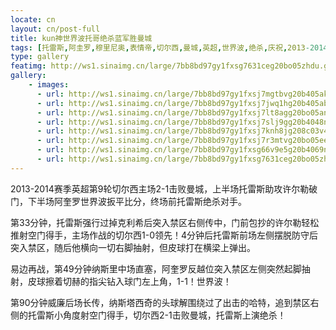 ```yaml
---
locate: cn
layout: cn/post-full
title: kun神世界波托哥绝杀蓝军胜曼城
tags: [托雷斯,阿圭罗,穆里尼奥,表情帝,切尔西,曼城,英超,世界波,绝杀,庆祝,2013-2014]
type: gallery
featimg: http://ws1.sinaimg.cn/large/7bb8bd97gy1fxsg7631ceg20bo05zhdu.gif
gallery:
    - images:
      - url: http://ws1.sinaimg.cn/large/7bb8bd97gy1fxsj7mgtbvg20b405akjn.gif
      - url: http://ws1.sinaimg.cn/large/7bb8bd97gy1fxsj7jwq1hg20b405ab2b.gif
      - url: http://ws1.sinaimg.cn/large/7bb8bd97gy1fxsj7lt8agg20bo05anpe.gif
      - url: http://ws1.sinaimg.cn/large/7bb8bd97gy1fxsj7slj9gg20b4048npf.gif
      - url: http://ws1.sinaimg.cn/large/7bb8bd97gy1fxsj7knh8jg208c03v4qs.gif
      - url: http://ws1.sinaimg.cn/large/7bb8bd97gy1fxsj7r3mtvg20bo05ee83.gif
      - url: http://ws1.sinaimg.cn/large/7bb8bd97gy1fxsg66v9e5g20b4069npf.gif
      - url: http://ws1.sinaimg.cn/large/7bb8bd97gy1fxsg7631ceg20bo05zhdu.gif
---
```


2013-2014赛季英超第9轮切尔西主场2-1击败曼城，上半场托雷斯助攻许尔勒破门，下半场阿奎罗世界波扳平比分，终场前托雷斯绝杀对手。

第33分钟，托雷斯强行过掉克利希后突入禁区右侧传中，门前包抄的许尔勒轻松推射空门得手，主场作战的切尔西1-0领先！4分钟后托雷斯前场左侧摆脱防守后突入禁区，随后他横向一切右脚抽射，但皮球打在横梁上弹出。

易边再战，第49分钟纳斯里中场直塞，阿奎罗反越位突入禁区左侧突然起脚抽射，皮球擦着切赫的指尖钻入球门左上角，1-1！世界波！

第90分钟威廉后场长传，纳斯塔西奇的头球解围绕过了出击的哈特，追到禁区右侧的托雷斯小角度射空门得手，切尔西2-1击败曼城，托雷斯上演绝杀！